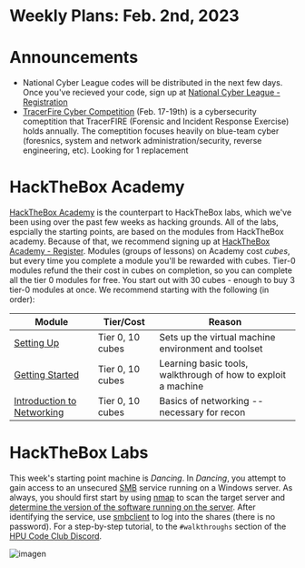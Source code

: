# Weekly Plans: Feb. 2nd, 2023

# Announcements
- National Cyber League codes will be distributed in the next few days. Once you've recieved your code, sign up at [National Cyber League - Registration](https://cyberskyline.com/events/ncl/welcome)
- [TracerFire Cyber Competition](https://www.acsac.org/2022/workshops/tracerfire/) (Feb. 17-19th) is a cybersecurity comeptition that TracerFIRE (Forensic and 
Incident Response Exercise) holds annually. The comeptition focuses heavily on blue-team cyber (foresnics, system and network administration/security,
reverse engineering, etc). Looking for 1 replacement

# HackTheBox Academy
[HackTheBox Academy](https://academy.hackthebox.com/) is the counterpart to HackTheBox labs, which we've been using over the past few weeks as hacking grounds. 
All of the labs, espcially the starting points, are based on the modules from HackTheBox academy. Because of that, we recommend signing up at [HackTheBox Academy - Register](https://academy.hackthebox.com/register).
Modules (groups of lessons) on Academy cost *cubes*, but every time you complete a module you'll be rewarded with cubes. Tier-0 modules refund the their cost in cubes
on completion, so you can complete all the tier 0 modules for free. You start out with 30 cubes - enough to buy 3 tier-0 modules at once. We recommend starting with
the following (in order):

| Module | Tier/Cost | Reason |
| ------ | ---- | ------ |
| [Setting Up](https://academy.hackthebox.com/course/preview/setting-up) | Tier 0, 10 cubes | Sets up the virtual machine environment and toolset |
| [Getting Started](https://academy.hackthebox.com/course/preview/getting-started) | Tier 0, 10 cubes | Learning basic tools, walkthrough of how to exploit a machine |
| [Introduction to Networking](https://academy.hackthebox.com/course/preview/introduction-to-networking) | Tier 0, 10 cubes | Basics of networking -- necessary for recon |

# HackTheBox Labs
This week's starting point machine is *Dancing*. In *Dancing*, you attempt to gain access to an unsecured [SMB](https://en.wikipedia.org/wiki/Server_Message_Block) 
service running on a Windows server. As always, you should first start by using [nmap](https://nmap.org/book/man.html#man-description) to scan the target server and
[determine the version of the software running on the server](https://nmap.org/book/man-version-detection.html). After identifying the service, use 
[smbclient](https://www.samba.org/samba/docs/current/man-html/smbclient.1.html) to log into the shares (there is no password). For a step-by-step tutorial, 
to the `#walkthroughs` section of the [HPU Code Club Discord](https://discord.gg/7bD3jbDVRc).

![imagen](https://user-images.githubusercontent.com/113549514/216456118-f7d33209-3cc1-4f4a-9c89-08bb7bd40e1a.png)
